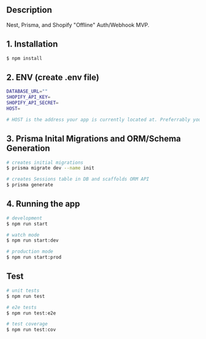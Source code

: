 ## Description

Nest, Prisma, and Shopify "Offline" Auth/Webhook MVP. 

## 1. Installation

```bash
$ npm install
```

## 2. ENV (create .env file)
```bash
DATABASE_URL=""
SHOPIFY_API_KEY=
SHOPIFY_API_SECRET=
HOST=

# HOST is the address your app is currently located at. Preferrably you are using a secure tunnel from localhost using something like NGROK.  
```

## 3. Prisma Inital Migrations and ORM/Schema Generation
```bash
# creates initial migrations 
$ prisma migrate dev --name init

# creates Sessions table in DB and scaffolds ORM API
$ prisma generate
```
## 4. Running the app

```bash
# development
$ npm run start

# watch mode
$ npm run start:dev

# production mode
$ npm run start:prod
```

## Test

```bash
# unit tests
$ npm run test

# e2e tests
$ npm run test:e2e

# test coverage
$ npm run test:cov
```
